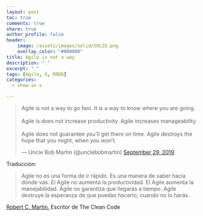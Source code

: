 ```yaml
---
layout: post
toc: true
comments: true
share: true
author_profile: false
header:
    image: /assets/images/solid/SOLID.png
    overlay_color: "#000000"
title: Agile is not a way
description: "."
excerpt: "."
tags: [Agile, X, RRDD]
categories: 
  - show-in-x

---   
```



<blockquote class="twitter-tweet"><p lang="en" dir="ltr">Agile is not a way to go fast. It is a way to know where you are going. <br><br>Agile is does not increase productivity. Agile increases manageability. <br><br>Agile does not guarantee you’ll get there on time. Agile destroys the hope that you might, when you won’t.</p>&mdash; Uncle Bob Martin (@unclebobmartin) <a href="https://twitter.com/unclebobmartin/status/1178280059783786496?ref_src=twsrc%5Etfw">September 29, 2019</a></blockquote> <script async src="https://platform.twitter.com/widgets.js" charset="utf-8"></script>

Traducción:

> Agile no es una forma de ir rápido. Es una manera de saber hacia dónde vas.
  El Agile no aumenta la productividad. El Agile aumenta la manejabilidad.
  Agile no garantiza que llegarás a tiempo. Agile destruye la esperanza de que puedas hacerlo, cuando no lo harás.

[Robert C. Martin.](https://twitter.com/unclebobmartin)
Escritor de The Clean Code
